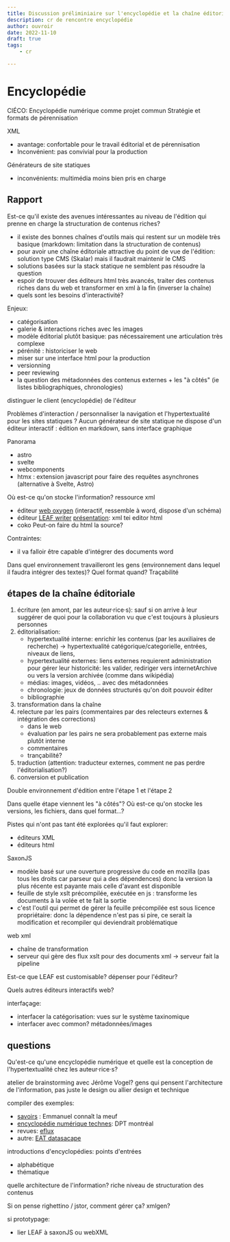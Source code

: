 ```yaml
---
title: Discussion préliminiaire sur l'encyclopédie et la chaîne éditoriale
description: cr de rencontre encyclopédie
author: ouvroir
date: 2022-11-10
draft: true
tags:
    - cr

---
```

# Encyclopédie

CIÉCO: Encyclopédie numérique comme projet commun
Stratégie et formats de pérennisation

XML
- avantage: confortable pour le travail éditorial et de pérennisation
- Inconvénient: pas convivial pour la production

Générateurs de site statiques
- inconvénients: multimédia moins bien pris en charge

## Rapport
Est-ce qu'il existe des avenues intéressantes au niveau de l'édition qui prenne en charge la structuration de contenus riches? 
- il existe des bonnes chaînes d'outils mais qui restent sur un modèle très basique (markdown: limitation dans la structuration de contenus)
- pour avoir une chaîne éditoriale attractive du point de vue de l'édition: solution type CMS (Skalar) mais il faudrait maintenir le CMS
- solutions basées sur la stack statique ne semblent pas résoudre la question
- espoir de trouver des éditeurs html très avancés, traiter des contenus riches dans du web et transformer en xml à la fin (inverser la chaîne) 
- quels sont les besoins d'interactivité? 


Enjeux: 
- catégorisation
- galerie & interactions riches avec les images
- modèle éditorial plutôt basique: pas nécessairement une articulation très complexe
- pérénité : historiciser le web
- miser sur une interface html pour la production 
- versionning
- peer reviewing
- la question des métadonnées des contenus externes + les "à côtés" (ie listes bibliographiques, chronologies)

distinguer le client (encyclopédie) de l'éditeur 

Problèmes d'interaction / personnaliser la navigation et l'hypertextualité pour les sites statiques ?
Aucun générateur de site statique ne dispose d'un éditeur interactif : édition en markdown, sans interface graphique

Panorama
- astro
- svelte
- webcomponents
- htmx : extension javascript pour faire des requêtes asynchrones (alternative à Svelte, Astro)


Où est-ce qu'on stocke l'information? 
ressource xml
- éditeur [web oxygen](https://www.oxygenxml.com/xml_web_author.html) (interactif, ressemble à word, dispose d'un schéma)
- éditeur [LEAF writer](https://cwrc-writer.cwrc.ca/) [présentation](https://docs.google.com/presentation/d/1Mq10zjqsX3cKDqASp6oAjNLORbw4AN3czluDHt78R_s/edit#slide=id.g13ec423ffec_0_0): xml tei editor
html
- coko
Peut-on faire du html la source?


Contraintes:
- il va falloir être capable d'intégrer des documents word

Dans quel environnement travailleront les gens (environnement dans lequel il faudra intégrer des textes)?
Quel format quand? 
Traçabilité


## étapes de la chaîne éditoriale
1. écriture (en amont, par les auteur·rice·s): sauf si on arrive à leur suggérer de quoi pour la collaboration vu que c'est toujours à plusieurs personnes
2. éditorialisation: 
    - hypertextualité interne: enrichir les contenus (par les auxiliaires de recherche) → hypertextualité catégorique/categorielle, entrées, niveaux de liens, 
    - hypertextualité externes: liens externes requierent administration pour gérer leur historicité: les valider, rediriger vers internetArchive ou vers la version archivée (comme dans wikipédia)
    - médias: images, vidéos, .. avec des métadonnées
    - chronologie: jeux de données structurés qu'on doit pouvoir éditer
    - bibliographie
3. transformation dans la chaîne
4. relecture par les pairs (commentaires par des relecteurs externes & intégration des corrections)
    - dans le web
    - évaluation par les pairs ne sera probablement pas externe mais plutôt interne
    - commentaires
    - trançabilité?
5. traduction (attention: traducteur externes, comment ne pas perdre l'éditorialisation?)
6. conversion et publication

Double environnement d'édition entre l'étape 1 et l'étape 2

Dans quelle étape viennent les "à côtés"? 
Où est-ce qu'on stocke les versions, les fichiers, dans quel format...? 

Pistes qui n'ont pas tant été explorées qu'il faut explorer:
- éditeurs XML
- éditeurs html

SaxonJS
- modèle basé sur une ouverture progressive du code en mozilla (pas tous les droits car parseur qui a des dépendences) donc la version la plus récente est payante mais celle d'avant est disponible
- feuille de style xslt précompilée, exécutée en js : transforme les documents à la volée et te fait la sortie
- c'est l'outil qui permet de gérer la feuille précompilée est sous licence propriétaire: donc la dépendence n'est pas si pire, ce serait la modification et recompiler qui deviendrait problématique

web xml
- chaîne de transformation
- serveur qui gère des flux xslt pour des documents xml → serveur fait la pipeline

Est-ce que LEAF est customisable?
dépenser pour l'éditeur? 

Quels autres éditeurs interactifs web? 

interfaçage: 
- interfacer la catégorisation: vues sur le système taxinomique 
- interfacer avec common? métadonnées/images

## questions 
Qu'est-ce qu'une encyclopédie numérique et quelle est la conception de l'hypertextualité chez les auteur·rice·s?

atelier de brainstorming avec Jérôme Vogel?
gens qui pensent l'architecture de l'information, pas juste le design
ou allier design et technique

compiler des exemples:
- [savoirs](savoirs.app) : Emmanuel connaît la meuf
- [encyclopédie numérique technes](https://encyclo-technes.org/fr/parcours/tous): DPT montréal
- revues: [eflux](https://www.e-flux.com/journal/)
- autre: [EAT datasacape]()


introductions d'encyclopédies: points d'entrées
- alphabétique
- thématique

quelle architecture de l'information? riche niveau de structuration des contenus

Si on pense righettino / jstor, comment gérer ça? xmlgen?

si prototypage:
- lier LEAF à saxonJS ou webXML 